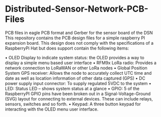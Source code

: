 # Distributed-Sensor-Network-PCB-Files
PCB files in eagle PCB format and Gerber for the sensor board of the DSN 
This repository contains the PCB design files for a simple raspberry PI expansion board. 
This design does not comply with the specifications of a RaspberryPi Hat but does support contain the following items:

•	OLED Display to indicate system status: the OLED provides a way to display a simple menu based user interface
•	RFM9x LoRa radio: Provides a network connection to LoRaWAN or other LoRa nodes
•	Global Position System GPS receiver: Allows the node to accurately collect UTC time and date as well as location information of other data captured (GPS)
•	DC power supply input connector: To supply regulated 5VDC to the system
•	LED: Status LED – shows system status at a glance
•	GPIO: 5 of the RaspberryPI GPIO pins have been broken out in a Signal-Voltage-Ground (SVG) layout for connecting to external devices. These can include relays, sensors, switches and so forth.
•	Keypad: A three button keypad for interacting with the OLED menu user interface.

